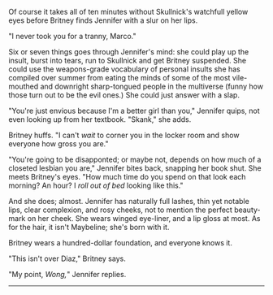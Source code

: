Of course it takes all of ten minutes without Skullnick's watchfull yellow eyes before
Britney finds Jennifer with a slur on her lips.

"I never took you for a tranny, Marco."

Six or seven things goes through Jennifer's mind: she could play up the insult, burst into tears,
run to Skullnick and get Britney suspended. She could use the weapons-grade vocabulary of personal
insults she has compiled over summer from eating the minds of some of the most vile-mouthed and
downright sharp-tongued people in the multiverse (funny how those turn out to be the evil ones.)
She could just answer with a slap.

"You're just envious because I'm a better girl than you," Jennifer quips, not even looking
up from her textbook. "Skank," she adds.

Britney huffs.
"I can't _wait_ to corner you in the locker room and show everyone
how gross you are."

"You're going to be disapponted; or maybe not, depends on how much of a closeted lesbian you are,"
Jennifer bites back, snapping her book shut. She meets Britney's eyes.
"How much time do you spend on that look each morning? An hour? I _roll out of bed_ looking like this."

And she does; almost. Jennifer has naturally full lashes, thin yet notable lips, clear complexion,
and rosy cheeks, not to mention the perfect beauty-mark on her cheek. She wears winged eye-liner, and
a lip gloss at most. As for the hair, it isn't Maybeline; she's born with it.

Britney wears a hundred-dollar foundation, and everyone knows it.

"This isn't over Diaz," Britney says.

"My point, _Wong,_" Jennifer replies.

----


